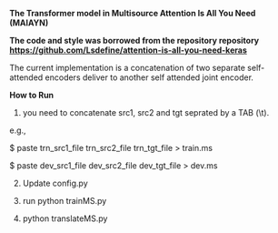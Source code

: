 <B>The Transformer model in Multisource Attention Is All You Need (MAIAYN)</B>
  
<b>The code and style was borrowed from the repository repository https://github.com/Lsdefine/attention-is-all-you-need-keras </b>


The current implementation is a concatenation of two separate self-attended encoders deliver to another self attended joint encoder.


<b> How to Run </b>
  
  1. you need to concatenate src1, src2 and tgt seprated by a TAB (\t).
  
  e.g., 
  
  $ paste trn_src1_file trn_src2_file trn_tgt_file > train.ms
  
  $ paste dev_src1_file dev_src2_file dev_tgt_file > dev.ms
  
  2. Update config.py
  
  3. run python trainMS.py
  
  4. python translateMS.py
